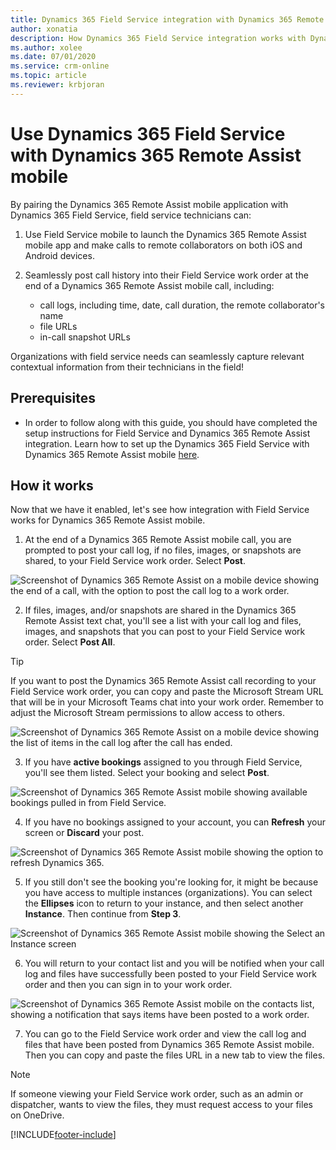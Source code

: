```yaml
---
title: Dynamics 365 Field Service integration with Dynamics 365 Remote Assist mobile
author: xonatia
description: How Dynamics 365 Field Service integration works with Dynamics 365 Remote Assist mobile
ms.author: xolee
ms.date: 07/01/2020
ms.service: crm-online
ms.topic: article
ms.reviewer: krbjoran
---
```

# Use Dynamics 365 Field Service with Dynamics 365 Remote Assist mobile

By pairing the Dynamics 365 Remote Assist mobile application with Dynamics 365 Field Service, field service technicians can:

1. Use Field Service mobile to launch the Dynamics 365 Remote Assist mobile app and make calls to remote collaborators on both iOS and Android devices.

2. Seamlessly post call history into their Field Service work order at the end of a Dynamics 365 Remote Assist mobile call, including:

   - call logs, including time, date, call duration, the remote collaborator's name
   - file URLs
   - in-call snapshot URLs

Organizations with field service needs can seamlessly capture relevant contextual information from their technicians in the field!

## Prerequisites

- In order to follow along with this guide, you should have completed the setup instructions for Field Service and Dynamics 365 Remote Assist integration. Learn how to set up the Dynamics 365 Field Service with Dynamics 365 Remote Assist mobile [here](../troubleshoot-field-service.md).

## How it works

Now that we have it enabled, let's see how integration with Field Service works for Dynamics 365 Remote Assist mobile.

1. At the end of a Dynamics 365 Remote Assist mobile call, you are prompted to post your call log, if no files, images, or snapshots are shared, to your Field Service work order. Select **Post**.

![Screenshot of Dynamics 365 Remote Assist on a mobile device showing the end of a call, with the option to post the call log to a work order.](./media/postfs_2.png "Call log")

2. If files, images, and/or snapshots are shared in the Dynamics 365 Remote Assist text chat, you'll see a list with your call log and files, images, and snapshots that you can post to your Field Service work order. Select **Post All**.

> [!Tip]
> If you want to post the Dynamics 365 Remote Assist call recording to your Field Service work order, you can copy and paste the Microsoft Stream URL that will be in your Microsoft Teams chat into your work order. Remember to adjust the Microsoft Stream permissions to allow access to others.

![Screenshot of Dynamics 365 Remote Assist on a mobile device showing the list of items in the call log after the call has ended.](./media/postfs_1.png) 

3. If you have **active bookings** assigned to you through Field Service, you'll see them listed. Select your booking and select **Post**.

![Screenshot of Dynamics 365 Remote Assist mobile showing available bookings pulled in from Field Service.](./media/post_1.png "Select Booking")

4. If you have no bookings assigned to your account, you can **Refresh** your screen or **Discard** your post.

![Screenshot of Dynamics 365 Remote Assist mobile showing the option to refresh Dynamics 365.](./media/post_3.png "No Bookings")

5. If you still don't see the booking you're looking for, it might be because you have access to multiple instances (organizations). You can select the **Ellipses** icon to return to your instance, and then select another **Instance**. Then continue from **Step 3**.

![Screenshot of Dynamics 365 Remote Assist mobile showing the Select an Instance screen](./media/post_2.png "Select Instance")

6. You will return to your contact list and you will be notified when your call log and files have successfully been posted to your Field Service work order and then you can sign in to your work order.

![Screenshot of Dynamics 365 Remote Assist mobile on the contacts list, showing a notification that says items have been posted to a work order.](./media/postfs_3.png "End of call notification")

7. You can go to the Field Service work order and view the call log and files that have been posted from Dynamics 365 Remote Assist mobile. Then you can copy and paste the files URL in a new tab to view the files.

> [!Note]
> If someone viewing your Field Service work order, such as an admin or dispatcher, wants to view the files, they must request access to your files on OneDrive. 


[!INCLUDE[footer-include](../../includes/footer-banner.md)]